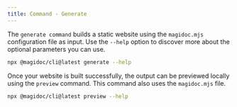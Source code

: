 ```yaml
---
title: Command - Generate 
---
```

The `generate command` builds a static website using the `magidoc.mjs` configuration file as input. Use the `--help` option to discover more about the optional parameters you can use. 

```bash
npx @magidoc/cli@latest generate --help
```

Once your website is built successfully, the output can be previewed locally using the `preview` command. This command also uses the `magidoc.mjs` file. 

```bash
npx @magidoc/cli@latest preview --help
```
